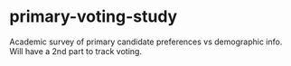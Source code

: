 # primary-voting-study
Academic survey of primary candidate preferences vs demographic info.  Will have a 2nd part to track voting.
